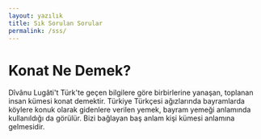```yaml
---
layout: yazılık
title: Sık Sorulan Sorular
permalink: /sss/
---
```


# Konat Ne Demek?

Dîvânu Lugâti't Türk'te geçen bilgilere göre birbirlerine yanaşan, toplanan insan kümesi konat demektir. Türkiye Türkçesi ağızlarında bayramlarda köylere konuk olarak gidenlere verilen yemek, bayram yemeği anlamında kullanıldığı da görülür. Bizi bağlayan baş anlam kişi kümesi anlamına gelmesidir.